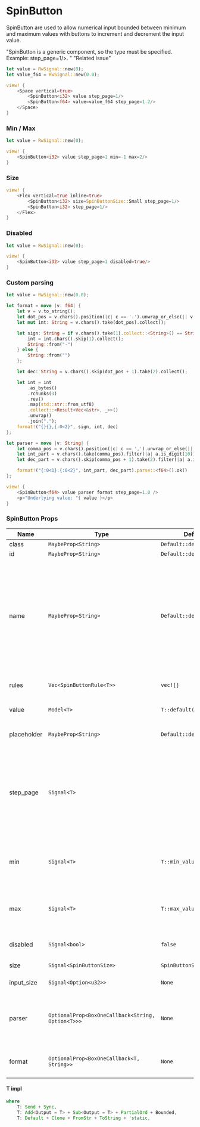 # SpinButton

SpinButton are used to allow numerical input bounded between minimum and maximum values with buttons to increment and decrement the input value.

<MessageBar intent=MessageBarIntent::Warning>
    <MessageBarBody>
        <div style="white-space: normal">
            "SpinButton is a generic component, so the type must be specified. Example: <SpinButton<i32> step_page=1/>. "
            <Link href="https://github.com/leptos-rs/leptos/issues/3200">"Related issue"</Link>
        </div>
    </MessageBarBody>
</MessageBar>

```rust demo
let value = RwSignal::new(0);
let value_f64 = RwSignal::new(0.0);

view! {
    <Space vertical=true>
        <SpinButton<i32> value step_page=1/>
        <SpinButton<f64> value=value_f64 step_page=1.2/>
    </Space>
}
```

### Min / Max

```rust demo
let value = RwSignal::new(0);

view! {
    <SpinButton<i32> value step_page=1 min=-1 max=2/>
}
```

### Size

```rust demo
view! {
    <Flex vertical=true inline=true>
        <SpinButton<i32> size=SpinButtonSize::Small step_page=1/>
        <SpinButton<i32> step_page=1/>
    </Flex>
}
```

### Disabled

```rust demo
let value = RwSignal::new(0);

view! {
    <SpinButton<i32> value step_page=1 disabled=true/>
}
```

### Custom parsing

```rust demo
let value = RwSignal::new(0.0);

let format = move |v: f64| {
    let v = v.to_string();
    let dot_pos = v.chars().position(|c| c == '.').unwrap_or_else(|| v.chars().count());
    let mut int: String = v.chars().take(dot_pos).collect();

    let sign: String = if v.chars().take(1).collect::<String>() == String::from("-") {
        int = int.chars().skip(1).collect();
        String::from("-")
    } else {
        String::from("")
    };

    let dec: String = v.chars().skip(dot_pos + 1).take(2).collect();

    let int = int
        .as_bytes()
        .rchunks(3)
        .rev()
        .map(std::str::from_utf8)
        .collect::<Result<Vec<&str>, _>>()
        .unwrap()
        .join(".");
    format!("{}{},{:0<2}", sign, int, dec)
};

let parser = move |v: String| {
    let comma_pos = v.chars().position(|c| c == ',').unwrap_or_else(|| v.chars().count());
    let int_part = v.chars().take(comma_pos).filter(|a| a.is_digit(10)).collect::<String>();
    let dec_part = v.chars().skip(comma_pos + 1).take(2).filter(|a| a.is_digit(10)).collect::<String>();

    format!("{:0<1}.{:0<2}", int_part, dec_part).parse::<f64>().ok()
};

view! {
    <SpinButton<f64> value parser format step_page=1.0 />
    <p>"Underlying value: "{ value }</p>
}
```

### SpinButton Props

| Name | Type | Default | Description |
| --- | --- | --- | --- |
| class | `MaybeProp<String>` | `Default::default()` |  |
| id | `MaybeProp<String>` | `Default::default()` |  |
| name | `MaybeProp<String>` | `Default::default()` | A string specifying a name for the input control. This name is submitted along with the control's value when the form data is submitted. |
| rules | `Vec<SpinButtonRule<T>>` | `vec![]` | The rules to validate Field. |
| value | `Model<T>` | `T::default()` | Current value of the control. |
| placeholder | `MaybeProp<String>` | `Default::default()` | Placeholder of input number. |
| step_page | `Signal<T>` |  | Large difference between two values. This should be greater than step and is used when users hit the Page Up or Page Down keys. |
| min | `Signal<T>` | `T::min_value()` | The minimum number that the input value can take. |
| max | `Signal<T>` | `T::max_value()` | The maximum number that the input value can take. |
| disabled | `Signal<bool>` | `false` | Whether the input is disabled. |
| size | `Signal<SpinButtonSize>` | `SpinButtonSize::Medium` | Size of the input. |
| input_size | `Signal<Option<u32>>` | `None` | The input size width. |
| parser | `OptionalProp<BoxOneCallback<String, Option<T>>>` | `None` | Modifies the user input before assigning it to the value. |
| format | `OptionalProp<BoxOneCallback<T, String>>` | `None` | Formats the value to be shown to the user. |

#### T impl

```rust
where
    T: Send + Sync,
    T: Add<Output = T> + Sub<Output = T> + PartialOrd + Bounded,
    T: Default + Clone + FromStr + ToString + 'static,
```
